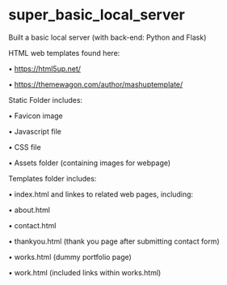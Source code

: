# super_basic_local_server
Built a basic local server (with back-end: Python and Flask)

HTML web templates found here:

• https://html5up.net/

• https://themewagon.com/author/mashuptemplate/

Static Folder includes:

• Favicon image

• Javascript file

• CSS file

• Assets folder (containing images for webpage)

Templates folder includes:

• index.html and linkes to related web pages, including:

  • about.html

  • contact.html

  • thankyou.html (thank you page after submitting contact form)

  • works.html (dummy portfolio page)

  • work.html (included links within works.html)
